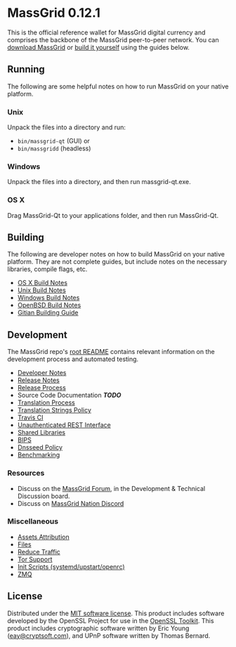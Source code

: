 MassGrid 0.12.1
=====================

This is the official reference wallet for MassGrid digital currency and comprises the backbone of the MassGrid peer-to-peer network. You can [download MassGrid](https://www.massgrid.org/downloads/) or [build it yourself](#building) using the guides below.

Running
---------------------
The following are some helpful notes on how to run MassGrid on your native platform.

### Unix

Unpack the files into a directory and run:

- `bin/massgrid-qt` (GUI) or
- `bin/massgridd` (headless)

### Windows

Unpack the files into a directory, and then run massgrid-qt.exe.

### OS X

Drag MassGrid-Qt to your applications folder, and then run MassGrid-Qt.

Building
---------------------
The following are developer notes on how to build MassGrid on your native platform. They are not complete guides, but include notes on the necessary libraries, compile flags, etc.

- [OS X Build Notes](build-osx.md)
- [Unix Build Notes](build-unix.md)
- [Windows Build Notes](build-windows.md)
- [OpenBSD Build Notes](build-openbsd.md)
- [Gitian Building Guide](gitian-building.md)

Development
---------------------
The MassGrid repo's [root README](/README.md) contains relevant information on the development process and automated testing.

- [Developer Notes](developer-notes.md)
- [Release Notes](release-notes.md)
- [Release Process](release-process.md)
- Source Code Documentation ***TODO***
- [Translation Process](translation_process.md)
- [Translation Strings Policy](translation_strings_policy.md)
- [Travis CI](travis-ci.md)
- [Unauthenticated REST Interface](REST-interface.md)
- [Shared Libraries](shared-libraries.md)
- [BIPS](bips.md)
- [Dnsseed Policy](dnsseed-policy.md)
- [Benchmarking](benchmarking.md)

### Resources
* Discuss on the [MassGrid Forum](https://massgrid.org/forum), in the Development & Technical Discussion board.
* Discuss on [MassGrid Nation Discord](http://massgridchat.org)

### Miscellaneous
- [Assets Attribution](assets-attribution.md)
- [Files](files.md)
- [Reduce Traffic](reduce-traffic.md)
- [Tor Support](tor.md)
- [Init Scripts (systemd/upstart/openrc)](init.md)
- [ZMQ](zmq.md)

License
---------------------
Distributed under the [MIT software license](/COPYING).
This product includes software developed by the OpenSSL Project for use in the [OpenSSL Toolkit](https://www.openssl.org/). This product includes
cryptographic software written by Eric Young ([eay@cryptsoft.com](mailto:eay@cryptsoft.com)), and UPnP software written by Thomas Bernard.
